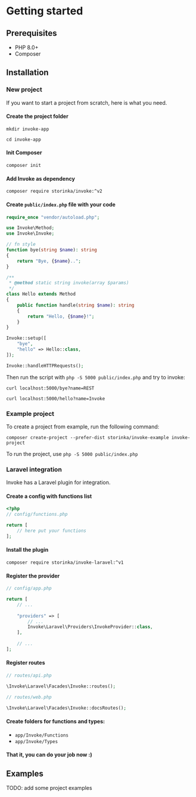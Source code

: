 # Getting started

## Prerequisites

- PHP 8.0+
- Composer

## Installation

### New project

If you want to start a project from scratch, here is what you need.

#### Create the project folder

```shell
mkdir invoke-app

cd invoke-app
```

#### Init Composer

```shell
composer init
```

#### Add Invoke as dependency

```shell
composer require storinka/invoke:^v2
```

#### Create `public/index.php` file with your code

```php
require_once "vendor/autoload.php";

use Invoke\Method;
use Invoke\Invoke;

// fn style
function bye(string $name): string
{
    return "Bye, {$name}..";
}

/**
 * @method static string invoke(array $params)
 */
class Hello extends Method
{
    public function handle(string $name): string
    {
        return "Hello, {$name}!";
    }
}

Invoke::setup([
    "bye",
    "hello" => Hello::class,
]);

Invoke::handleHTTPRequests();
```

Then run the script with `php -S 5000 public/index.php` and try to invoke:

```shell
curl localhost:5000/bye?name=REST

curl localhost:5000/hello?name=Invoke
```

### Example project

To create a project from example, run the following command:

```shell
composer create-project --prefer-dist storinka/invoke-example invoke-project
```

To run the project, use `php -S 5000 public/index.php`

### Laravel integration

Invoke has a Laravel plugin for integration.

#### Create a config with functions list

```php
<?php
// config/functions.php

return [
    // here put your functions
];
```

#### Install the plugin

```shell
composer require storinka/invoke-laravel:^v1
```

#### Register the provider

```php
// config/app.php

return [
    // ...
    
    "providers" => [
        // ...
        Invoke\Laravel\Providers\InvokeProvider::class,
    ],
    
    // ...
];
```

#### Register routes

```php
// routes/api.php

\Invoke\Laravel\Facades\Invoke::routes();
```

```php
// routes/web.php

\Invoke\Laravel\Facades\Invoke::docsRoutes();
```

#### Create folders for functions and types:

- `app/Invoke/Functions`
- `app/Invoke/Types`

#### That it, you can do your job now :)

## Examples

TODO: add some project examples
